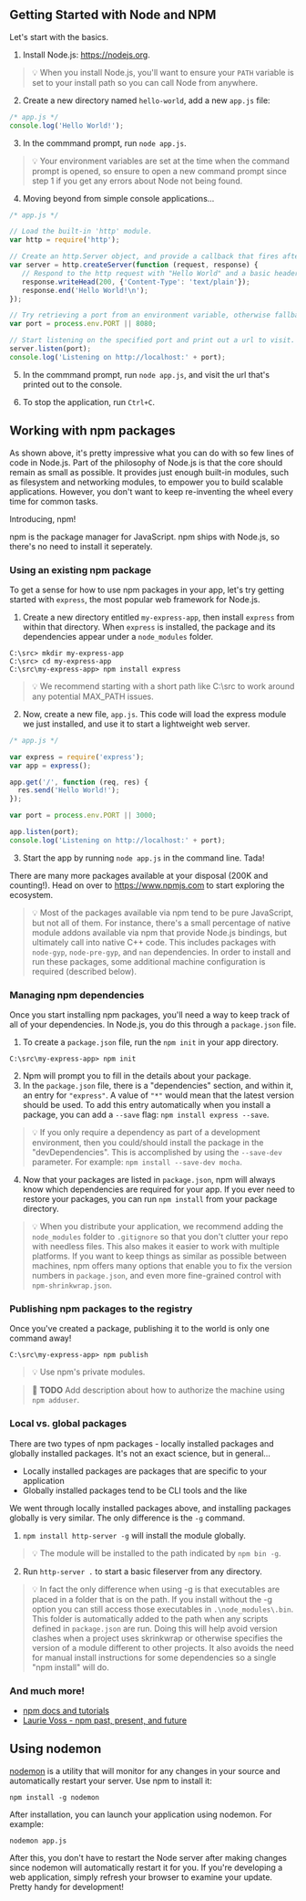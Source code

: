 ## Getting Started with Node and NPM
Let's start with the basics.

1. Install Node.js: https://nodejs.org.
> :bulb: When you install Node.js, you'll want to ensure your `PATH` variable is set to your install path so you can call Node from anywhere.

2. Create a new directory named `hello-world`, add a new `app.js` file:
  ```js
  /* app.js */
  console.log('Hello World!');
  ```

3. In the commmand prompt, run `node app.js`.
> :bulb: Your environment variables are set at the time when the command prompt is opened, so ensure to open a new command prompt since step 1 if you get any errors about Node not being found.

4. Moving beyond from simple console applications...
  ```js
  /* app.js */

  // Load the built-in 'http' module.
  var http = require('http');

  // Create an http.Server object, and provide a callback that fires after 'request' events.
  var server = http.createServer(function (request, response) {
     // Respond to the http request with "Hello World" and a basic header.
     response.writeHead(200, {'Content-Type': 'text/plain'});
     response.end('Hello World!\n');
  });

  // Try retrieving a port from an environment variable, otherwise fallback to 8080.
  var port = process.env.PORT || 8080;

  // Start listening on the specified port and print out a url to visit.
  server.listen(port);
  console.log('Listening on http://localhost:' + port);
  ```

5. In the commmand prompt, run `node app.js`, and visit the url that's printed out to the console.

6. To stop the application, run `Ctrl+C`.

## Working with npm packages
As shown above, it's pretty impressive what you can do with so few lines of code in Node.js. Part of the philosophy of Node.js is that the core should remain as small as possible. It provides just enough built-in modules, such as filesystem and networking modules, to empower you to build scalable applications. However, you don't want to keep re-inventing the wheel every time for common tasks.

Introducing, npm!

npm is the package manager for JavaScript. npm ships with Node.js, so there's no need to install it seperately.

### Using an existing npm package
To get a sense for how to use npm packages in your app, let's try getting started with `express`, the most popular web framework for Node.js.

1. Create a new directory entitled `my-express-app`, then install `express` from within that directory. When `express` is installed, the package and its dependencies appear under a `node_modules` folder.
  ```
  C:\src> mkdir my-express-app
  C:\src> cd my-express-app
  C:\src\my-express-app> npm install express
  ```

  > :bulb: We recommend starting with a short path like C:\src to work around any potential MAX_PATH issues.

2. Now, create a new file, `app.js`. This code will load the express module we just installed, and use it to start a lightweight web server.
  ```js
  /* app.js */

  var express = require('express');
  var app = express();

  app.get('/', function (req, res) {
    res.send('Hello World!');
  });

  var port = process.env.PORT || 3000;

  app.listen(port);
  console.log('Listening on http://localhost:' + port);
  ```

3. Start the app by running `node app.js` in the command line. Tada!

There are many more packages available at your disposal (200K and counting!). Head on over to https://www.npmjs.com to start exploring the ecosystem.

> :bulb: Most of the packages available via npm tend to be pure JavaScript, but not all of them. For instance, there's a small percentage of native module addons available via npm that provide Node.js bindings, but ultimately call into native  C++ code. This includes packages with `node-gyp`, `node-pre-gyp`, and `nan` dependencies. In order to install and run these packages, some additional machine configuration is required (described below).

### Managing npm dependencies
Once you start installing npm packages, you'll need a way to keep track of all of your dependencies. In Node.js, you do this through a `package.json` file.

1. To create a `package.json` file, run the `npm init` in your app directory.
  ```
  C:\src\my-express-app> npm init
  ```

2. Npm will prompt you to fill in the details about your package.
3. In the `package.json` file, there is a "dependencies" section, and within it, an entry for `"express"`. A value of `"*"` would mean that the latest version should be used. To add this entry automatically when you install a package, you can add a `--save` flag: `npm install express --save`.
 > :bulb: If you only require a dependency as part of a development environment, then you could/should install the package in the "devDependencies".  This is accomplished by using the `--save-dev` parameter. For example: `npm install --save-dev mocha`.

4. Now that your packages are listed in `package.json`, npm will always know which dependencies are required for your app. If you ever need to restore your packages, you can run `npm install` from your package directory.

> :bulb: When you distribute your application, we recommend adding the `node_modules` folder to `.gitignore` so that you don't clutter your repo with needless files. This also makes it easier to work with multiple platforms. If you want to keep things as similar as possible between machines, npm offers many options that enable you to fix the version numbers in `package.json`, and even more fine-grained control with `npm-shrinkwrap.json`.

### Publishing npm packages to the registry
Once you've created a package, publishing it to the world is only one command away!

`C:\src\my-express-app> npm publish`

> :bulb: Use npm's private modules.

> :triangular_flag_on_post: **TODO** Add description about how to authorize the machine using `npm adduser`.

### Local vs. global packages
There are two types of npm packages - locally installed packages and globally installed packages. It's not an exact science, but in general...
* Locally installed packages are packages that are specific to your application
* Globally installed packages tend to be CLI tools and the like

We went through locally installed packages above, and installing packages globally is very similar. The only difference is the `-g` command.

1. `npm install http-server -g` will install the module globally.

  > :bulb: The module will be installed to the path indicated by `npm bin -g`.

2. Run `http-server .` to start a basic fileserver from any directory.

> :bulb: In fact the only difference when using -g is that executables are placed in a folder that is on the path. If you install without the -g option you can still access those executables in `.\node_modules\.bin`. This folder is automatically added to the path when any scripts defined in `package.json` are run. Doing this will help avoid version clashes when a project uses skrinkwrap or otherwise specifies the version of a module different to other projects. It also avoids the need for manual install instructions for some dependencies so a single "npm install" will do.

### And much more!
* [npm docs and tutorials](https://docs.npmjs.com/)
* [Laurie Voss - npm past, present, and future](https://www.youtube.com/watch?v=-fqu-5IuOkc)

## Using nodemon

[nodemon](http://nodemon.io/) is a utility that will monitor for any changes in your source and automatically restart your server. Use npm to install it:

```
npm install -g nodemon
```` 

After installation, you can launch your application using nodemon. For example: 

```
nodemon app.js
``` 

After this, you don't have to restart the Node server after making changes since nodemon will automatically restart it for you. If you're developing a web application, simply refresh your browser to examine your update. Pretty handy for development!

